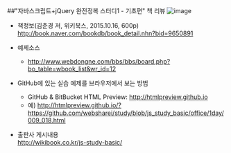 ##"자바스크립트+jQuery 완전정복 스터디1 - 기초편" 책 리뷰
![image](https://cloud.githubusercontent.com/assets/10431663/22020021/61717fbc-dcf9-11e6-977a-e1a349cb27df.png)
* 책정보(김춘경 저, 위키북스, 2015.10.16, 600p)<br>
  http://book.naver.com/bookdb/book_detail.nhn?bid=9650891

* 예제소스<br>
  - http://www.webdongne.com/bbs/bbs/board.php?bo_table=wbook_list&wr_id=12

* GitHub에 있는 실습 예제를 브라우저에서 보는 방법<br>
  - GitHub & BitBucket HTML Preview: http://htmlpreview.github.io<br> 
  - 예) http://htmlpreview.github.io/?https://github.com/websharei/study/blob/js_study_basic/office/1day/009_018.html

* 출판사 게시내용<br>
  http://wikibook.co.kr/js-study-basic/
